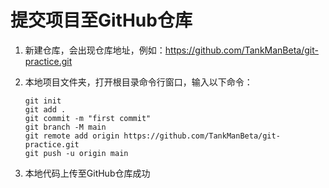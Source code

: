 # 提交项目至GitHub仓库

1. 新建仓库，会出现仓库地址，例如：https://github.com/TankManBeta/git-practice.git

2. 本地项目文件夹，打开根目录命令行窗口，输入以下命令：

   ```shell
   git init
   git add .
   git commit -m "first commit"
   git branch -M main
   git remote add origin https://github.com/TankManBeta/git-practice.git
   git push -u origin main
   ```

3. 本地代码上传至GitHub仓库成功